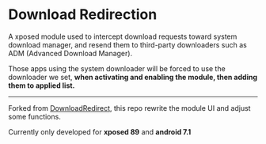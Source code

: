 # Download Redirection
A xposed module used to intercept download requests toward system download manager, and resend them to third-party downloaders such as ADM (Advanced Download Manager). 

Those apps using the system downloader will be forced to use the downloader we set, **when activating and enabling the module, then adding them to applied list.**
***
Forked from [DownloadRedirect](https://github.com/paletteOvO/DownloadRedirect), this repo rewrite the module UI and adjust some functions.

Currently only developed for **xposed 89** and **android 7.1**
